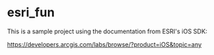 
# esri_fun

This is a sample project using the documentation from ESRI's iOS SDK:

https://developers.arcgis.com/labs/browse/?product=iOS&topic=any
